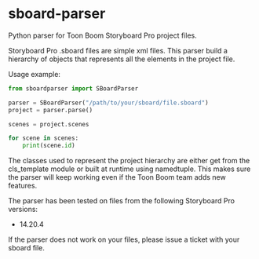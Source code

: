 # sboard-parser
Python parser for Toon Boom Storyboard Pro project files.

Storyboard Pro .sboard files are simple xml files.
This parser build a hierarchy of objects that represents all the elements in the
project file.

Usage example:

```python
from sboardparser import SBoardParser

parser = SBoardParser("/path/to/your/sboard/file.sboard")
project = parser.parse()

scenes = project.scenes

for scene in scenes:
    print(scene.id)
```

The classes used to represent the project hierarchy are either get from the 
cls_template module or built at runtime using namedtuple.
This makes sure the parser will keep working even if the Toon Boom team adds
new features.

The parser has been tested on files from the following Storyboard Pro versions:
* 14.20.4

If the parser does not work on your files, please issue a ticket with your 
sboard file.